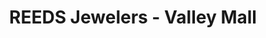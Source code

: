 ---
title: "REEDS Jewelers - Valley Mall"
url: /hagerstown/reeds-jewelers-valley-mall/
shop: Schmuck
---